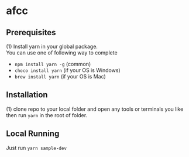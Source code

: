 # afcc

## Prerequisites
(1) Install yarn in your global package. <br/>
You can use one of following way to complete
- `npm install yarn -g` (common)
- `choco install yarn` (if your OS is Windows)
- `brew install yarn` (if your OS is Mac)

## Installation
(1) clone repo to your local folder and open any tools or terminals you like then run `yarn` in the root of folder.

## Local Running
Just run `yarn sample-dev`
